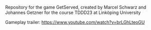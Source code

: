 Repository for the game GetServed, created by Marcel Schwarz and Johannes Getzner for the course TDDD23 at Linköping University

Gameplay trailer: https://www.youtube.com/watch?v=brLGhLteoGU
